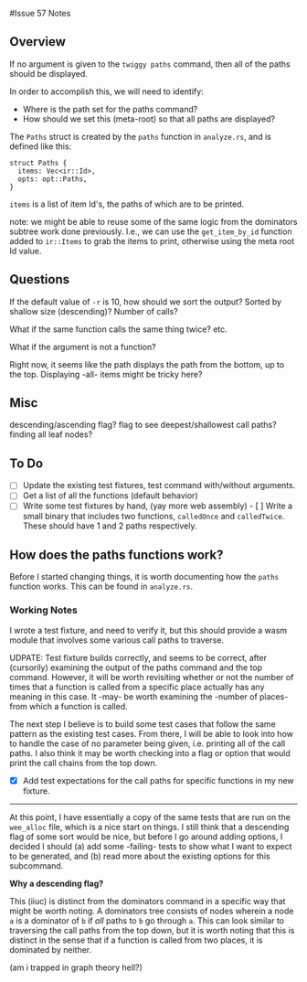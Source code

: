 #Issue 57 Notes

## Overview

If no argument is given to the `twiggy paths` command, then all of the paths
should be displayed.

In order to accomplish this, we will need to identify:
*  Where is the path set for the paths command?
*  How should we set this (meta-root) so that all paths are displayed?

The `Paths` struct is created by the `paths` function in `analyze.rs`,
and is defined like this:

```
struct Paths {
  items: Vec<ir::Id>,
  opts: opt::Paths,
}
```

`items` is a list of item Id's, the paths of which are to be printed.

note: we might be able to reuse some of the same logic from the dominators
subtree work done previously. I.e., we can use the `get_item_by_id` function
added to `ir::Items` to grab the items to print, otherwise using the meta
root Id value.

## Questions

If the default value of `-r` is 10, how should we sort the output? Sorted
by shallow size (descending)? Number of calls?

What if the same function calls the same thing twice? etc.

What if the argument is not a function?

Right now, it seems like the path displays the path from the bottom, up to
the top. Displaying -all- items might be tricky here?

## Misc

descending/ascending flag?
flag to see deepest/shallowest call paths?
finding all leaf nodes?

## To Do

- [ ]  Update the existing test fixtures, test command with/without arguments.
- [ ]  Get a list of all the functions (default behavior)
- [ ]  Write some test fixtures by hand, (yay more web assembly)
       - [ ] Write a small binary that includes two functions, `calledOnce`
             and `calledTwice`. These should have 1 and 2 paths respectively.

## How does the paths functions work?

Before I started changing things, it is worth documenting how the `paths`
function works. This can be found in `analyze.rs`.

### Working Notes

I wrote a test fixture, and need to verify it, but this should provide a wasm
module that involves some various call paths to traverse.

UDPATE: Test fixture builds correctly, and seems to be correct, after
(cursorily) examining the output of the paths command and the top command.
However, it will be worth revisiting whether or not the number of times that
a function is called from a specific place actually has any meaning in this
case. It -may- be worth examining the -number of places- from which a function
is called.

The next step I believe is to build some test cases that follow the same
pattern as the existing test cases. From there, I will be able to look into
how to handle the case of no parameter being given, i.e. printing all of
the call paths. I also think it may be worth checking into a flag or option
that would print the call chains from the top down.

- [x] Add test expectations for the call paths for specific functions in my new fixture.

---

At this point, I have essentially a copy of the same tests that are run on the
`wee_alloc` file, which is a nice start on things. I still think that a
descending flag of some sort would be nice, but before I go around adding
options, I decided I should (a) add some -failing- tests to show what I want
to expect to be generated, and (b) read more about the existing options for
this subcommand.

__Why a descending flag?__

This (iiuc) is distinct from the dominators command in a specific way that
might be worth noting. A dominators tree consists of nodes wherein a node `a`
is a dominator of `b` if _all_ paths to `b` go through `a`. This can look
similar to traversing the call paths from the top down, but it is worth noting
that this is distinct in the sense that if a function is called from two
places, it is dominated by neither.

(am i trapped in graph theory hell?)

